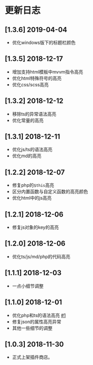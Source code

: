 # 更新日志


## [1.3.6] 2019-04-04
- 优化windows版下的标题栏颜色


## [1.3.5] 2018-12-17
- 增加支持html模板中mvvm指令高亮
- 优化html特殊符号的高亮
- 优化css/scss高亮


## [1.3.2] 2018-12-12
- 移除ts的异常语法高亮
- 优化常量的高亮


## [1.3.1] 2018-12-11
- 优化js/ts的语法高亮
- 优化md的高亮


## [1.2.2] 2018-12-07
- 修复php的`$this`高亮
- 区分内置函数与自定义函数的高亮颜色
- 优化html中的js高亮

## [1.2.1] 2018-12-06
- 修复js对象的key的高亮


## [1.2.0] 2018-12-06
- 优化ts/js/md/php的代码高亮


## [1.1.1] 2018-12-03
- 一点小细节调整

## [1.1.0] 2018-12-01
- 优化php和ts的语法高亮 [#1](https://github.com/yutent/one-plain/issues/1)
- 修复json的属性高亮异常
- 其他一些细节的调整



## [1.0.3] 2018-11-30
- 正式上架插件商店。
